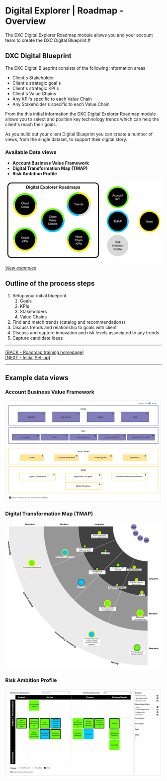 # Digital Explorer | Roadmap - Overview

The DXC Digital Explorer Roadmap module allows you and your account team to create the DXC Digital Blueprint.# 

## DXC Digital Blueprint
The DXC Digital Blueprint consists of the following information areas

- Client's Stakeholder
- Client's strategic goal's
- Client's strategic KPI's
- Client's Value Chains
- Any KPI's specific to each Value Chain
- Any Stakeholder's specific to each Value Chain

From the this initial information the DXC Digital Explorer Roadmap module allows you to select and position key technology trends which can help the client's reach their goals.


As you build out your client Digital Blueprint you can create a number of views, from the single dataset, to support their digital story.

### Available Data views

- **Account Business Value Framework**
- **Digital Transformation Map (TMAP)**
- **Risk Ambition Profile**

![singleview](images/roadmaps1.png)

[_View examples_](#Example-data-views)


## Outline of the process steps

1. Setup your initial blueprint
    1. Goals
    1. KPIs
    1. Stakeholders
    1. Value Chains
1. Find and match trends (catalog and recommendations)
1. Discuss trends and relationship to goals with client
1. Discuss and capture innovation and risk levels associated to any trends
1. Capture candidate ideas

---

[[BACK - Roadmap training homepage]](readme.md)<br>
[[NEXT - Initial Set-up]](InitialSetup.md)


---

## Example data views

### Account Business Value Framework

![](images/SampleBVF.png)

### Digital Transformation Map (TMAP)

![](images/SampleTMAP.png)


### Risk Ambition Profile

![](images/sampleRiskTable.png)